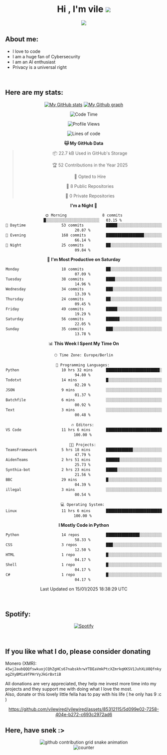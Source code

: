<h1 align="center">Hi , I'm vile <img src="https://media.giphy.com/media/hvRJCLFzcasrR4ia7z/giphy.gif" width="35"></h1>
<p align="center">
  <a href="https://github.com/viledissociation"><img src="https://readme-typing-svg.demolab.com?font=Roboto+Mono&weight=300&size=28&duration=4000&pause=100&color=C109F7&center=true&vCenter=true&width=580&height=127&lines=I'm+a+programmer;I'm+an+AI+enthusiast;I'm+a+big+fan+of+Neural+Networks;I'm+interested+in+Computer+Science;I+love+Cybersecurity;By+the+way+I+use+Arch+%F0%9F%92%80"></a>
</p>

## About me:

- I love to code
- I am a huge fan of Cybersecurity
- I am an AI enthusiast
- Privacy is a universal right

<br>

## Here are my stats:

<div align="center">
    
 [![My GitHub stats](https://github-readme-stats.vercel.app/api?username=vilewired&count_private=true&show_icons=true&theme=radical)](https://github.com/vilewired)
 [![My Github graph](http://github-profile-summary-cards.vercel.app/api/cards/profile-details?username=vilewired&theme=radical)](https://github.com/vilewired)

<!--START_SECTION:waka-->
![Code Time](http://img.shields.io/badge/Code%20Time-387%20hrs%2054%20mins-blue)

![Profile Views](http://img.shields.io/badge/Profile%20Views-0-blue)

![Lines of code](https://img.shields.io/badge/From%20Hello%20World%20I%27ve%20Written-49.9%20thousand%20lines%20of%20code-blue)

**🐱 My GitHub Data** 

> 📦 22.7 kB Used in GitHub's Storage 
 > 
> 🏆 52 Contributions in the Year 2025
 > 
> 💼 Opted to Hire
 > 
> 📜 8 Public Repositories 
 > 
> 🔑 0 Private Repositories 
 > 
**I'm a Night 🦉** 

```text
🌞 Morning                8 commits           █░░░░░░░░░░░░░░░░░░░░░░░░   03.15 % 
🌆 Daytime                53 commits          █████░░░░░░░░░░░░░░░░░░░░   20.87 % 
🌃 Evening                168 commits         █████████████████░░░░░░░░   66.14 % 
🌙 Night                  25 commits          ██░░░░░░░░░░░░░░░░░░░░░░░   09.84 % 
```
📅 **I'm Most Productive on Saturday** 

```text
Monday                   18 commits          ██░░░░░░░░░░░░░░░░░░░░░░░   07.09 % 
Tuesday                  38 commits          ████░░░░░░░░░░░░░░░░░░░░░   14.96 % 
Wednesday                34 commits          ███░░░░░░░░░░░░░░░░░░░░░░   13.39 % 
Thursday                 24 commits          ██░░░░░░░░░░░░░░░░░░░░░░░   09.45 % 
Friday                   49 commits          █████░░░░░░░░░░░░░░░░░░░░   19.29 % 
Saturday                 56 commits          ██████░░░░░░░░░░░░░░░░░░░   22.05 % 
Sunday                   35 commits          ███░░░░░░░░░░░░░░░░░░░░░░   13.78 % 
```


📊 **This Week I Spent My Time On** 

```text
🕑︎ Time Zone: Europe/Berlin

💬 Programming Languages: 
Python                   10 hrs 32 mins      ████████████████████████░   94.80 % 
Todotxt                  14 mins             █░░░░░░░░░░░░░░░░░░░░░░░░   02.20 % 
JSON                     9 mins              ░░░░░░░░░░░░░░░░░░░░░░░░░   01.37 % 
Batchfile                6 mins              ░░░░░░░░░░░░░░░░░░░░░░░░░   00.92 % 
Text                     3 mins              ░░░░░░░░░░░░░░░░░░░░░░░░░   00.48 % 

🔥 Editors: 
VS Code                  11 hrs 6 mins       █████████████████████████   100.00 % 

🐱‍💻 Projects: 
TeamsFramework           5 hrs 18 mins       ████████████░░░░░░░░░░░░░   47.79 % 
AidenTeams               2 hrs 51 mins       ██████░░░░░░░░░░░░░░░░░░░   25.73 % 
Synthia-bot              2 hrs 23 mins       █████░░░░░░░░░░░░░░░░░░░░   21.56 % 
BBC                      29 mins             █░░░░░░░░░░░░░░░░░░░░░░░░   04.39 % 
illegal                  3 mins              ░░░░░░░░░░░░░░░░░░░░░░░░░   00.54 % 

💻 Operating System: 
Linux                    11 hrs 6 mins       █████████████████████████   100.00 % 
```

**I Mostly Code in Python** 

```text
Python                   14 repos            ███████████████░░░░░░░░░░   58.33 % 
CSS                      3 repos             ███░░░░░░░░░░░░░░░░░░░░░░   12.50 % 
HTML                     1 repo              █░░░░░░░░░░░░░░░░░░░░░░░░   04.17 % 
Shell                    1 repo              █░░░░░░░░░░░░░░░░░░░░░░░░   04.17 % 
C#                       1 repo              █░░░░░░░░░░░░░░░░░░░░░░░░   04.17 % 
```




 Last Updated on 15/01/2025 18:38:29 UTC
<!--END_SECTION:waka-->
</div>
<br>

## Spotify:

<div align="center">

[![Spotify](https://whois-hoeless.vercel.app/api/spotify?background_color=0d1117&border_color=090d13)](https://open.spotify.com/user/heanchenhorst)
</div>

<br>

## If you like what I do, please consider donating

Monero (XMR): ```45wj2aubQQQfswkuojCQhZgHCs67nabskhrwYTDEaVmkPtcXZmrkqKKSV1JuhXLU8QfnkyagZXyBM1a9fPHrVyJkGrBxtiB```

All donations are very appreciated, they help me invest more time into my projects and they support me with doing what I love the most.  
Also, donate or this lovely little fella has to pay with his life (  he only has 9 :c  )

<div align="center">


https://github.com/vilewired/vilewired/assets/85312115/5d099e02-7258-404e-b272-c693c2972ad6


</div>

## Here, have snek :>
<div align="center">
<picture>
  <source media="(prefers-color-scheme: dark)" srcset="https://raw.githubusercontent.com/vilewired/vilewired/output/github-contribution-grid-snake-dark.svg">
  <source media="(prefers-color-scheme: light)" srcset="https://raw.githubusercontent.com/vilewired/vilewired/output/github-contribution-grid-snake.svg">
  <img alt="github contribution grid snake animation" src="https://raw.githubusercontent.com/vilewired/vilewired/output/github-contribution-grid-snake.svg">
</div>

<div align="center">
  <img src="https://moe-counter.glitch.me/get/@hoeless_count?theme=rule34" alt="counter" />
</div>
